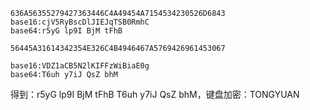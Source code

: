 ```
636A56355279427363446C4A49454A7154534230526D6843
base16:cjV5RyBscDlJIEJqTSB0RmhC
base64:r5yG lp9I BjM tFhB

56445A31614342354E326C4B4946467A5769426961453067

base16:VDZ1aCB5N2lKIFFzWiBiaE0g
base64:T6uh y7iJ QsZ bhM
```

得到：r5yG lp9I BjM tFhB T6uh y7iJ QsZ bhM，键盘加密：TONGYUAN

